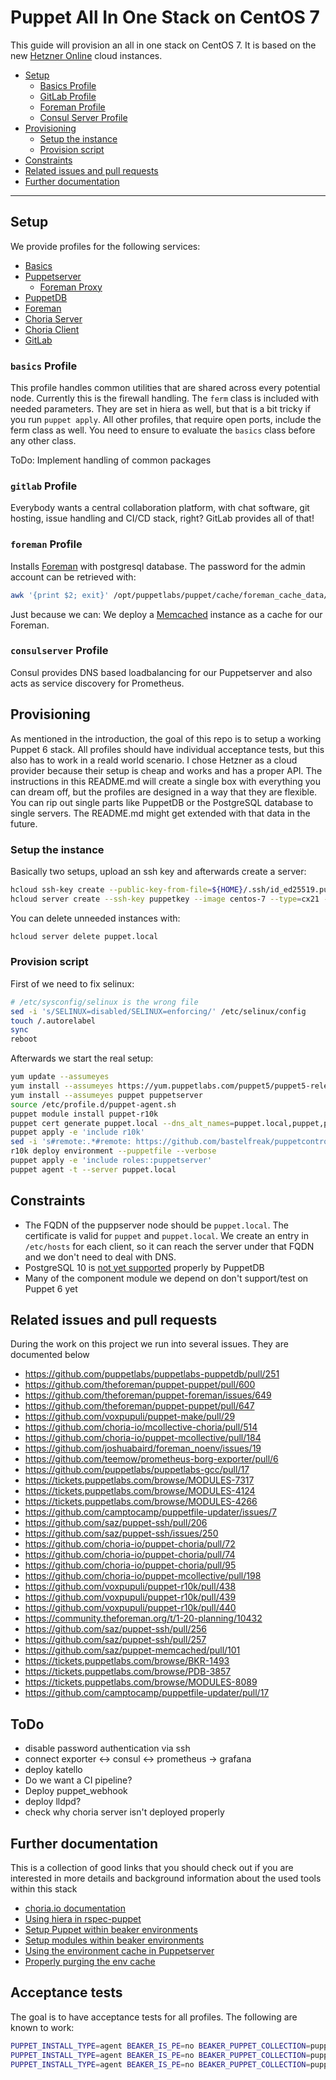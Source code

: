 # Puppet All In One Stack on CentOS 7

This guide will provision an all in one stack on CentOS 7. It is based on the
new [Hetzner Online](https://www.hetzner.de/cloud) cloud instances.

* [Setup](#setup)
    * [Basics Profile](#basics-profile)
    * [GitLab Profile](#gitlab-profile)
    * [Foreman Profile](#foreman-profile)
    * [Consul Server Profile](#consulserver-profile)
* [Provisioning](#provisioning)
    * [Setup the instance](#setup-the-instance)
    * [Provision script](#provision-script)
* [Constraints](#constraints)
* [Related issues and pull requests](#related-issues-and-pull-requests)
* [Further documentation](#further-documentation)

---

## Setup

We provide profiles for the following services:

* [Basics](modules/profiles/manifests/basics.pp)
* [Puppetserver](modules/profiles/manifests/puppetserver.pp)
    * [Foreman Proxy](modules/profiles/manifests/foremanproxy.pp)
* [PuppetDB](modules/profiles/manifests/puppetdb.pp)
* [Foreman](modules/profiles/manifests/foreman.pp)
* [Choria Server](modules/profiles/manifests/choriaserver.pp)
* [Choria Client](modukes/profiles/manifests/choriaclient.pp)
* [GitLab](modules/profiles/manifestsgitlab.pp)


### `basics` Profile

This profile handles common utilities that are shared across every potential
node. Currently this is the firewall handling. The `ferm` class is included
with needed parameters. They are set in hiera as well, but that is a bit tricky
if you run `puppet apply`. All other profiles, that require open ports, include
the ferm class as well. You need to ensure to evaluate the `basics` class
before any other class.

ToDo: Implement handling of common packages

### `gitlab` Profile

Everybody wants a central collaboration platform, with chat software, git
hosting, issue handling and CI/CD stack, right? GitLab provides all of that!

### `foreman` Profile

Installs [Foreman](https://theforeman.org/) with postgresql database. The
password for the admin account can be retrieved with:

```sh
awk '{print $2; exit}' /opt/puppetlabs/puppet/cache/foreman_cache_data/admin_password
```

Just because we can: We deploy a [Memcached](https://memcached.org/) instance
as a cache for our Foreman.

### `consulserver` Profile

Consul provides DNS based loadbalancing for our Puppetserver and also acts as
service discovery for Prometheus.

## Provisioning

As mentioned in the introduction, the goal of this repo is to setup a working
Puppet 6 stack. All profiles should have individual acceptance tests, but this
also has to work in a reald world scenario. I chose Hetzner as a cloud provider
because their setup is cheap and works and has a proper API. The instructions
in this README.md will create a single box with everything you can dream off,
but the profiles are designed in a way that they are flexible. You can rip out
single parts like PuppetDB or the PostgreSQL database to single servers. The
README.md might get extended with that data in the future.

### Setup the instance

Basically two setups, upload an ssh key and afterwards create a server:

```bash
hcloud ssh-key create --public-key-from-file=${HOME}/.ssh/id_ed25519.pub --name puppetkey
hcloud server create --ssh-key puppetkey --image centos-7 --type=cx21 --name puppet.local
```

You can delete unneeded instances with:
```bash
hcloud server delete puppet.local
```

### Provision script

First of we need to fix selinux:

```bash
# /etc/sysconfig/selinux is the wrong file
sed -i 's/SELINUX=disabled/SELINUX=enforcing/' /etc/selinux/config
touch /.autorelabel
sync
reboot
```

Afterwards we start the real setup:

```bash
yum update --assumeyes
yum install --assumeyes https://yum.puppetlabs.com/puppet5/puppet5-release-el-7.noarch.rpm
yum install --assumeyes puppet puppetserver
source /etc/profile.d/puppet-agent.sh
puppet module install puppet-r10k
puppet cert generate puppet.local --dns_alt_names=puppet.local,puppet,puppetdb,puppetdb.local
puppet apply -e 'include r10k'
sed -i 's#remote:.*#remote: https://github.com/bastelfreak/puppetcontrolrepo.git#' /etc/puppetlabs/r10k/r10k.yaml
r10k deploy environment --puppetfile --verbose
puppet apply -e 'include roles::puppetserver'
puppet agent -t --server puppet.local
```

## Constraints

* The FQDN of the puppserver node should be `puppet.local`. The certificate is
valid for `puppet` and `puppet.local`. We create an entry in `/etc/hosts` for
each client, so it can reach the server under that FQDN and we don't need to
deal with DNS.
* PostgreSQL 10 is [not yet supported](https://tickets.puppetlabs.com/browse/PDB-3857) properly by PuppetDB
* Many of the component module we depend on don't support/test on Puppet 6 yet

## Related issues and pull requests

During the work on this project we run into several issues. They are documented below

* https://github.com/puppetlabs/puppetlabs-puppetdb/pull/251
* https://github.com/theforeman/puppet-puppet/pull/600
* https://github.com/theforeman/puppet-foreman/issues/649
* https://github.com/theforeman/puppet-puppet/pull/647
* https://github.com/voxpupuli/puppet-make/pull/29
* https://github.com/choria-io/mcollective-choria/pull/514
* https://github.com/choria-io/puppet-mcollective/pull/184
* https://github.com/joshuabaird/foreman_noenv/issues/19
* https://github.com/teemow/prometheus-borg-exporter/pull/6
* https://github.com/puppetlabs/puppetlabs-gcc/pull/17
* https://tickets.puppetlabs.com/browse/MODULES-7317
* https://tickets.puppetlabs.com/browse/MODULES-4124
* https://tickets.puppetlabs.com/browse/MODULES-4266
* https://github.com/camptocamp/puppetfile-updater/issues/7
* https://github.com/saz/puppet-ssh/pull/206
* https://github.com/saz/puppet-ssh/issues/250
* https://github.com/choria-io/puppet-choria/pull/72
* https://github.com/choria-io/puppet-choria/pull/74
* https://github.com/choria-io/puppet-choria/pull/95
* https://github.com/choria-io/puppet-mcollective/pull/198
* https://github.com/voxpupuli/puppet-r10k/pull/438
* https://github.com/voxpupuli/puppet-r10k/pull/439
* https://github.com/voxpupuli/puppet-r10k/pull/440
* https://community.theforeman.org/t/1-20-planning/10432
* https://github.com/saz/puppet-ssh/pull/256
* https://github.com/saz/puppet-ssh/pull/257
* https://github.com/saz/puppet-memcached/pull/101
* https://tickets.puppetlabs.com/browse/BKR-1493
* https://tickets.puppetlabs.com/browse/PDB-3857
* https://tickets.puppetlabs.com/browse/MODULES-8089
* https://github.com/camptocamp/puppetfile-updater/pull/17

## ToDo

* disable password authentication via ssh
* connect exporter <-> consul <-> prometheus -> grafana
* deploy katello
* Do we want a CI pipeline?
* Deploy puppet\_webhook
* deploy lldpd?
* check why choria server isn't deployed properly

## Further documentation

This is a collection of good links that you should check out if you are
interested in more details and background information about the used tools
within this stack

* [choria.io documentation](https://choria.io/docs)
* [Using hiera in rspec-puppet](https://github.com/rodjek/rspec-puppet#enabling-hiera-lookups)
* [Setup Puppet within beaker environments](https://github.com/puppetlabs/beaker-puppet_install_helper#beaker-puppet_install_helper)
* [Setup modules within beaker environments](https://github.com/puppetlabs/beaker-module_install_helper#beaker-module_install_helper)
* [Using the environment cache in Puppetserver](https://puppet.com/docs/puppetserver/6.0/admin-api/v1/environment-cache.html)
* [Properly purging the env cache](https://www.example42.com/2017/03/27/environment_caching/)

## Acceptance tests

The goal is to have acceptance tests for all profiles. The following are known to work:

```sh
PUPPET_INSTALL_TYPE=agent BEAKER_IS_PE=no BEAKER_PUPPET_COLLECTION=puppet5 BEAKER_debug=true BEAKER_setfile=ubuntu1804-64{hypervisor=docker\,hostname=puppet.local} BEAKER_destroy=yes bundle exec rspec spec/acceptance/node_exporter_spec.rb
PUPPET_INSTALL_TYPE=agent BEAKER_IS_PE=no BEAKER_PUPPET_COLLECTION=puppet5 BEAKER_debug=true BEAKER_setfile=centos7-64{hypervisor=docker\,hostname=puppet.local} BEAKER_destroy=yes bundle exec rspec spec/acceptance/consulserver_spec.rb
PUPPET_INSTALL_TYPE=agent BEAKER_IS_PE=no BEAKER_PUPPET_COLLECTION=puppet5 BEAKER_debug=true BEAKER_setfile=centos7-64{hypervisor=docker\,hostname=puppet.local} BEAKER_destroy=yes bundle exec rspec spec/acceptance/choriaclient_spec.rb
```
